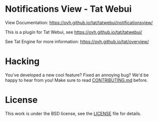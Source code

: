# Notifications View - Tat Webui

View Documentation: https://ovh.github.io/tat/tatwebui/notificationsview/

This is a plugin for Tat Webui, see https://ovh.github.io/tat/tatwebui/

See Tat Engine for more information: https://ovh.github.io/tat/overview/

# Hacking

You've developed a new cool feature? Fixed an annoying bug? We'd be happy
to hear from you! Make sure to read [CONTRIBUTING.md](./CONTRIBUTING.md) before.

# License

This work is under the BSD license, see the [LICENSE](LICENSE) file for details.
